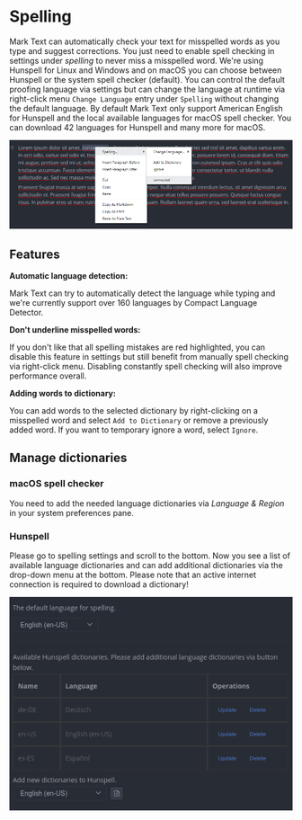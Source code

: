 #  Spelling

Mark Text can automatically check your text for misspelled words as you type and suggest corrections. You just need to enable spell checking in settings under *spelling* to never miss a misspelled word. We're using Hunspell for Linux and Windows and on macOS you can choose between Hunspell or the system spell checker (default). You can control the default proofing language via settings but can change the language at runtime via right-click menu `Change Language` entry under `Spelling` without changing the default language. By default Mark Text only support American English for Hunspell and the local available languages for macOS spell checker. You can download 42 languages for Hunspell and many more for macOS.

![](assets/marktext-spellchecker-menu.png)

## Features

**Automatic language detection:**

Mark Text can try to automatically detect the language while typing and we're currently support over 160 languages by Compact Language Detector.

**Don't underline misspelled words:**

If you don't like that all spelling mistakes are red highlighted, you can disable this feature in settings but still benefit from manually spell checking via right-click menu. Disabling constantly spell checking will also improve performance overall.

**Adding words to dictionary:**

You can add words to the selected dictionary by right-clicking on a misspelled word and select `Add to Dictionary` or remove a previously added word. If you want to temporary ignore a word, select `Ignore`.

## Manage dictionaries

### macOS spell checker

You need to add the needed language dictionaries via *Language & Region* in your system preferences pane.

### Hunspell

Please go to spelling settings and scroll to the bottom. Now you see a list of available language dictionaries and can add additional dictionaries via the drop-down menu at the bottom. Please note that an active internet connection is required to download a dictionary!

![](assets/marktext-spelling-settings.png)
